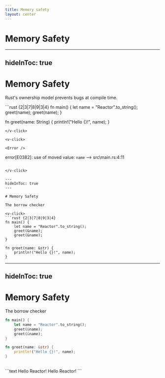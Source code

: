 ```yaml
---
title: Memory safety
layout: center
---
```


# Memory Safety

---
hideInToc: true
---

# Memory Safety

Rust's ownership model prevents bugs at compile time.

<v-click>
```rust {2|3|7|8|9|3|4}
fn main() {
    let name = "Reactor".to_string();
    greet(name);
    greet(name);
}

fn greet(name: String) {
    println!("Hello {}!", name);
}
```
</v-click>

<v-click>

<Error />
```
error[E0382]: use of moved value: `name`
 --> src\main.rs:4:11
```

</v-click>

---
hideInToc: true
---

# Memory Safety

The borrow checker

<v-click>
```rust {2|3|7|8|9|3|4}
fn main() {
    let name = "Reactor".to_string();
    greet(&name);
    greet(&name);
}

fn greet(name: &str) {
    println!("Hello {}!", name);
}
```
</v-click>

---
hideInToc: true
---

# Memory Safety

The borrow checker

```rust
fn main() {
    let name = "Reactor".to_string();
    greet(&name);
    greet(&name);
}

fn greet(name: &str) {
    println!("Hello {}!", name);
}
```

<br />
```text
Hello Reactor!
Hello Reactor!
```
